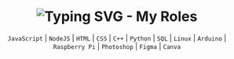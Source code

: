<div align="center">

  <!-- 1. تأثير الكتابة المتحرك للنص الرئيسي -->
  <h1> 
    <img src="https://readme-typing-svg.demolab.com/?font=monospace&weight=bold&size=30&pause=1000&color=000000¢er=true&vCenter=true&random=false&width=450&lines=I'm+a+Technologist;I'm+a+Software+Engineer;I'm+a+Cyber+Security+Specialist" alt="Typing SVG - My Roles" />
    <!-- 
      شرح المعلمات في الرابط أعلاه:
      ?font=monospace         : نوع الخط (يمكنك تجربة Fira+Code, sans-serif, etc.)
      &weight=bold            : وزن الخط (غامق)
      &size=30                : حجم الخط
      &pause=1000             : مدة التوقف (بالمللي ثانية) بعد اكتمال كل سطر
      &color=000000           : لون الخط (000000 هو الأسود)
      ¢er=true            : توسيط النص أفقيًا
      &vCenter=true           : توسيط النص عموديًا (داخل الصورة)
      &width=450              : عرض الصورة (يساعد في التوسيط وضمان عدم قص النص)
      &lines=...              : النصوص التي ستظهر بالتناوب. استخدم + بدل المسافة، و %3B بدل الفاصلة المنقوطة للفصل بين الجمل.
                                لقد استخدمت المرادفات الإنجليزية لما طلبته:
                                I'm+a+Technologist             (تقني عمومًا)
                                I'm+a+Software+Engineer        (مهندس برمجيات)
                                I'm+a+Cyber+Security+Specialist (متخصص في الأمن السيبراني)
    -->
  </h1>

  <!-- 2. قائمة التقنيات (كنص ثابت أو تأثير كتابة آخر) -->
  
  <!-- الخيار أ: قائمة ثابتة (أبسط وأكثر شيوعًا) -->
  <p>
    <code>JavaScript</code> | <code>NodeJS</code> | <code>HTML</code> | <code>CSS</code> | <code>C++</code> | <code>Python</code> | <code>SQL</code> | <code>Linux</code> | <code>Arduino</code> | <code>Raspberry Pi</code> | <code>Photoshop</code> | <code>Figma</code> | <code>Canva</code>
  </p>

  <!-- الخيار ب: تأثير كتابة آخر لقائمة التقنيات (قد يكون مزدحمًا بصريًا) -->
  <!-- 
  <p>
    <img src="https://readme-typing-svg.demolab.com/?font=monospace&size=18&pause=1000&color=333333¢er=true&vCenter=true&random=false&width=600&lines=Javascript+%7C+NodeJS+%7C+HTML+%7C+CSS;C%2B%2B+%7C+Python+%7C+SQL;Linux+%7C+Kali+%7C+Ubuntu;Arduino+%7C+Raspberry+Pi;Photoshop+%7C+Figma+%7C+Canva" alt="Typing SVG - My Skills" />
  </p> 
  -->
  
</div>

<!-- ملاحظة: لإضافة الخلفية الشبيهة بالصورة، ستحتاج إلى تصميم صورة رأس (Header Banner) -->
<!-- ووضعها في بداية الملف، مثل: -->
<!-- 
<p align="center">
  <img src="رابط_صورة_الخلفية_الخاصة_بك.png_أو_gif" alt="Header Banner" width="800"/>
</p> 
-->
